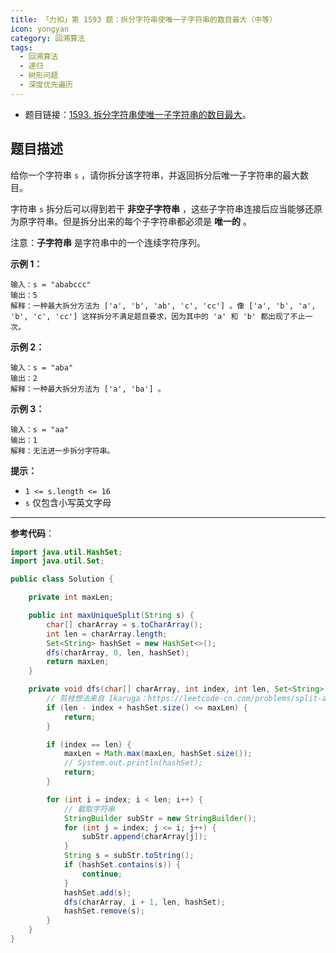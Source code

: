 ```yaml
---
title: 「力扣」第 1593 题：拆分字符串使唯一子字符串的数目最大（中等）
icon: yongyan
category: 回溯算法
tags:
  - 回溯算法
  - 递归
  - 树形问题
  - 深度优先遍历
---
```


- 题目链接：[1593. 拆分字符串使唯一子字符串的数目最大](https://leetcode-cn.com/problems/split-a-string-into-the-max-number-of-unique-substrings/)。

## 题目描述

给你一个字符串 `s` ，请你拆分该字符串，并返回拆分后唯一子字符串的最大数目。

字符串 `s` 拆分后可以得到若干 **非空子字符串** ，这些子字符串连接后应当能够还原为原字符串。但是拆分出来的每个子字符串都必须是 **唯一的** 。

注意：**子字符串** 是字符串中的一个连续字符序列。

**示例 1：**

```
输入：s = "ababccc"
输出：5
解释：一种最大拆分方法为 ['a', 'b', 'ab', 'c', 'cc'] 。像 ['a', 'b', 'a', 'b', 'c', 'cc'] 这样拆分不满足题目要求，因为其中的 'a' 和 'b' 都出现了不止一次。
```

**示例 2：**

```
输入：s = "aba"
输出：2
解释：一种最大拆分方法为 ['a', 'ba'] 。
```

**示例 3：**

```
输入：s = "aa"
输出：1
解释：无法进一步拆分字符串。
```

**提示：**

- `1 <= s.length <= 16`
- `s` 仅包含小写英文字母

---

**参考代码**：

```java
import java.util.HashSet;
import java.util.Set;

public class Solution {

    private int maxLen;

    public int maxUniqueSplit(String s) {
        char[] charArray = s.toCharArray();
        int len = charArray.length;
        Set<String> hashSet = new HashSet<>();
        dfs(charArray, 0, len, hashSet);
        return maxLen;
    }

    private void dfs(char[] charArray, int index, int len, Set<String> hashSet) {
        // 剪枝想法来自 Ikaruga：https://leetcode-cn.com/problems/split-a-string-into-the-max-number-of-unique-substrings/solution/split-a-string-by-ikaruga/
        if (len - index + hashSet.size() <= maxLen) {
            return;
        }

        if (index == len) {
            maxLen = Math.max(maxLen, hashSet.size());
            // System.out.println(hashSet);
            return;
        }

        for (int i = index; i < len; i++) {
            // 截取字符串
            StringBuilder subStr = new StringBuilder();
            for (int j = index; j <= i; j++) {
                subStr.append(charArray[j]);
            }
            String s = subStr.toString();
            if (hashSet.contains(s)) {
                continue;
            }
            hashSet.add(s);
            dfs(charArray, i + 1, len, hashSet);
            hashSet.remove(s);
        }
    }
}
```
